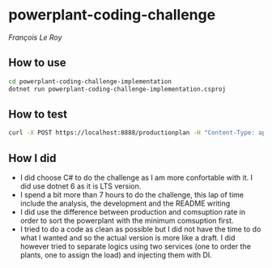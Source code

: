 # powerplant-coding-challenge

*François Le Roy*
## How to use

```bash
cd powerplant-coding-challenge-implementation
dotnet run powerplant-coding-challenge-implementation.csproj
```
## How to test
```bash
curl -X POST https://localhost:8888/productionplan -H "Content-Type: application/json" -d @../example_payloads/payload1.json
```
## How I did
* I did choose C# to do the challenge as I am more confortable with it.  I did use dotnet 6 as it is LTS version.
* I spend a bit more than 7 hours to do the challenge, this lap of time include the analysis, the development and the README writing
* I did use the difference between production and comsuption rate in order to sort the powerplant with the minimum comsuption first.
* I tried to do a code as clean as possible but I did not have the time to do what I wanted and so the actual version is more like a draft. I did however tried to separate logics using two services (one to order the plants, one to assign the load) and injecting them with DI.

